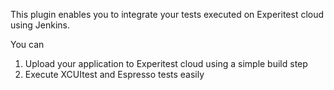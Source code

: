 This plugin enables you to integrate your tests executed on Experitest cloud using Jenkins.

You can 
 1. Upload your application to Experitest cloud using a simple build step
 2. Execute XCUItest and Espresso tests easily 

